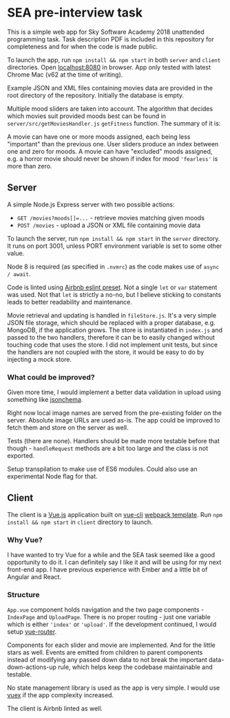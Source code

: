 # SEA pre-interview task

This is a simple web app for Sky Software Academy 2018 unattended programming task. Task description PDF is included in this repository for completeness and for when the code is made public.

To launch the app, run `npm install && npm start` in both `server` and `client` directories. Open [localhost:8080](http://localhost:8080) in browser. App only tested with latest Chrome Mac (v62 at the time of writing).

Example JSON and XML files containing movies data are provided in the root directory of the repository. Initially the database is empty.

Multiple mood sliders are taken into account. The algorithm that decides which movies suit provided moods best can be found in `server/src/getMoviesHandler.js` `getFitness` function. The summary of it is:

A movie can have one or more moods assigned, each being less "important" than the previous one. User sliders produce an index between one and zero for moods. A movie can have "excluded" moods assigned, e.g. a horror movie should never be shown if index for mood `'fearless'` is more than zero.

## Server

A simple Node.js Express server with two possible actions:
* `GET /movies?moods[]=...` - retrieve movies matching given moods
* `POST /movies` - upload a JSON or XML file containing movie data

To launch the server, run `npm install && npm start` in the `server` directory. It runs on port 3001, unless PORT environment variable is set to some other value.

Node 8 is required (as specified in `.nvmrc`) as the code makes use of `async / await`.

Code is linted using [Airbnb eslint preset](https://www.npmjs.com/package/eslint-config-airbnb). Not a single `let` or `var` statement was used. Not that `let` is strictly a no-no, but I believe sticking to constants leads to better readability and maintenance.

Movie retrieval and updating is handled in `fileStore.js`. It's a very simple JSON file storage, which should be replaced with a proper database, e.g. MongoDB, if the application grows. The store is instantiated in `index.js` and passed to the two handlers, therefore it can be to easily changed without touching code that uses the store. I did not implement unit tests, but since the handlers are not coupled with the store, it would be easy to do by injecting a mock store.

### What could be improved?
Given more time, I would implement a better data validation in upload using something like [jsonchema](https://www.npmjs.com/package/jsonschema).

Right now local image names are served from the pre-existing folder on the server. Absolute image URLs are used as-is. The app could be improved to fetch them and store on the server as well.

Tests (there are none). Handlers should be made more testable before that though - `handleRequest` methods are a bit too large and the class is not exported.

Setup transpilation to make use of ES6 modules. Could also use an experimental Node flag for that.

## Client

The client is a [Vue.js](https://vuejs.org/) application built on [vue-cli](https://github.com/vuejs/vue-cli) [webpack template](https://github.com/vuejs-templates/webpack). Run `npm install && npm start` in `client` directory to launch.

### Why Vue?
I have wanted to try Vue for a while and the SEA task seemed like a good opportunity to do it. I can definitely say I like it and will be using for my next front-end app. I have previous experience with Ember and a little bit of Angular and React.

### Structure
`App.vue` component holds navigation and the two page components - `IndexPage` and `UploadPage`. There is no proper routing - just one variable which is either `'index'` or `'upload'`. If the development continued, I would setup [vue-router](https://router.vuejs.org).

Components for each slider and movie are implemented. And for the little stars as well. Events are emitted from children to parent components instead of modifying any passed down data to not break the important data-down-actions-up rule, which helps keep the codebase maintainable and testable.

No state management library is used as the app is very simple. I would use [vuex](https://vuex.vuejs.org/) if the app complexity increased.

The client is Airbnb linted as well.
